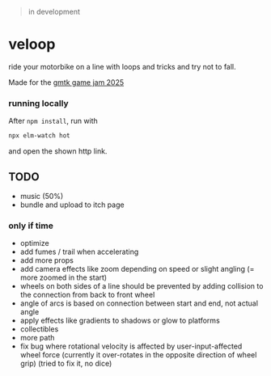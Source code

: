 > in development

# veloop
ride your motorbike on a line with loops and tricks and try not to fall.

Made for the [gmtk game jam 2025](https://itch.io/jam/gmtk-2025)

### running locally
After `npm install`, run with
```bash
npx elm-watch hot
```
and open the shown http link.

## TODO
- music (50%)
- bundle and upload to itch page

### only if time
- optimize
- add fumes / trail when accelerating
- add more props
- add camera effects like zoom depending on speed or slight angling (= more zoomed in the start)
- wheels on both sides of a line should be prevented by adding collision to the connection from back to front wheel
- angle of arcs is based on connection between start and end, not actual angle
- apply effects like gradients to shadows or glow to platforms
- collectibles
- more path
- fix bug where rotational velocity is affected by user-input-affected wheel force
  (currently it over-rotates in the opposite direction of wheel grip)
  (tried to fix it, no dice)
